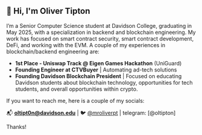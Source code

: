 ## 👋 Hi, I'm Oliver Tipton  

I’m a Senior Computer Science student at Davidson College, graduating in May 2025, with a specialization in backend and blockchain engineering. My work has focused on smart contract security, smart contract development, DeFi, and working with the EVM.  A couple of my experiences in blockchain/backend engineering are:

- **1st Place - Uniswap Track @ Eigen Games Hackathon** (UniGuard)  
- **Founding Engineer at CTVBuyer** | Automating ad-tech solutions  
- **Founding Davidson Blockchain President** | Focused on educating Davidson students about blockchain technology, opportunities for tech students, and overall opportunities within crypto.

If you want to reach me, here is a couple of my socials:

📬 **oltipt0n@davidson.edu** | 🐦 [@mroliverpt](https://x.com/mroliverpt) | telegram: [@oltipton]

Thanks!
